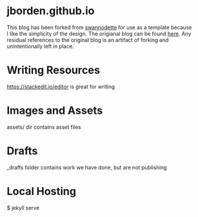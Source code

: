 # jborden.github.io

This blog has been forked from [swannodette](https://github.com/swannodette/swannodette.github.com) for use as a template because I like the simplicity of the design. The origianal blog can be found [here](http://swannodette.github.io/). Any residual references to the original blog is an artifact of forking and unintentionally left in place.

# Writing Resources

https://stackedit.io/editor is great for writing

# Images and Assets

assets/ dir contains asset files

# Drafts

_drafts folder contains work we have done, but are not publishing

# Local Hosting

$ jekyll serve
